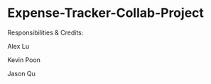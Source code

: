 # Expense-Tracker-Collab-Project
Responsibilities & Credits:
  
  Alex Lu
    
  Kevin Poon

  Jason Qu
